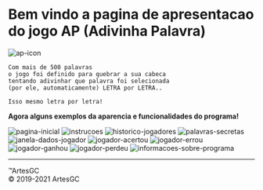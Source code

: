 # Bem vindo a pagina de apresentacao do jogo AP (Adivinha Palavra)

![ap-icon](img/icon.png)

```text
Com mais de 500 palavras
o jogo foi definido para quebrar a sua cabeca
tentando adivinhar que palavra foi selecionada
(por ele, automaticamente) LETRA por LETRA..

Isso mesmo letra por letra!
```

**Agora alguns exemplos da aparencia e funcionalidades do programa!**

![pagina-inicial](img/demo/welcome.png)
![instrucoes](img/demo/instr.png)
![historico-jogadores](img/demo/historico.png)
![palavras-secretas](img/demo/palavras.png)
![janela-dados-jogador](img/demo/dadosjogador.png)
![jogador-acertou](img/demo/acertou.png)
![jogador-errou](img/demo/errou.png)
![jogador-ganhou](img/demo/ganhou.png)
![jogador-perdeu](img/demo/perdeu.png)
![informacoes-sobre-programa](img/demo/sobre.png)

---

&trade;ArtesGC \
&copy; 2019-2021 ArtesGC
